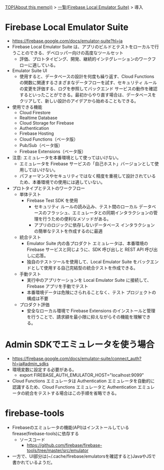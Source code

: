 [TOP(About this memo))](../README.md) > [一覧(Firebase Local Emulator Suite)](./README.md) > 導入

# Firebase Local Emulator Suite
* https://firebase.google.com/docs/emulator-suite?hl=ja
* Firebase Local Emulator Suite は、アプリのビルドとテストをローカルで行うことのできる、デベロッパー向けの高度なツールセット
    * 評価、プロトタイピング、開発、継続的インテグレーションのワークフローに適している。
* Emulator Suite UI
    * 使用すると、データベースの設計を何度も繰り返す、Cloud Functions の関数に関連するさまざまなデータフローを試す、セキュリティ ルールの変更を評価する、ログを参照してバックエンド サービスの動作を確認するといったことができる。最初からやり直す場合は、データベースをクリアして、新しい設計のアイデアから始めることもできる。
* 使用できる機能
    * Cloud Firestore
    * Realtime Database
    * Cloud Storage for Firebase
    * Authentication
    * Firebase Hosting
    * Cloud Functions（ベータ版）
    * Pub/Sub（ベータ版）
    * Firebase Extensions（ベータ版）
* 注意: エミュレータを本番環境として使ってはいけない。
    * エミュレータを Firebase サービスの「自己ホスト」バージョンとして使用してはいけない。
    * パフォーマンスやセキュリティではなく精度を重視して設計されているため、本番環境での使用には適していない。
* プロトタイプとテストのワークフロー
    * 単体テスト
        * Firebase Test SDK を使用
            * セキュリティ ルールの読み込み、テスト間のローカル データベースのフラッシュ、エミュレータとの同期インタラクションの管理を行うための便利なメソッドがある。
            * アプリのロジックに依存しないデータベース インタラクションの簡単なテストを作成するのに最適
    * 統合テスト
        * Emulator Suite 内の各プロダクト エミュレータは、本番環境の Firebase サービスと同じように、SDK 呼び出しと REST API 呼び出しに応答。
        * 独自のテストツールを使用して、Local Emulator Suite をバックエンドとして使用する自己完結型の統合テストを作成できる。
    * 手動テスト
        * 実行中のアプリケーションを Local Emulator Suite に接続して、Firebase アプリを手動でテスト
        * 本番環境データは危険にさられることなく、テスト プロジェクトの構成は不要
    * プロダクト評価
        * 安全なローカル環境で Firebase Extensions のインストールと管理を行うことで、請求額を最小限に抑えながらその機能を理解できる。


# Admin SDKでエミュレータを使う場合
* https://firebase.google.com/docs/emulator-suite/connect_auth?hl=ja#admin_sdks
* 環境変数に設定する必要がある。
    * export FIREBASE_AUTH_EMULATOR_HOST="localhost:9099"
* Cloud Functions エミュレータは Authentication エミュレータを自動的に認識するため、Cloud Functions エミュレータと Authentication エミュレータの統合をテストする場合はこの手順を省略できる。


# firebase-tools
* Firebaseのエミュレータの機能(API)はインストールしているfirease(firebase-tools)に依存する
    * ソースコード
        * https://github.com/firebase/firebase-tools/tree/master/src/emulator
* 一方で、UI部分は(~/.cache/firebase/emulatorsを確認すると)JavaやJSで書かれているようだ。